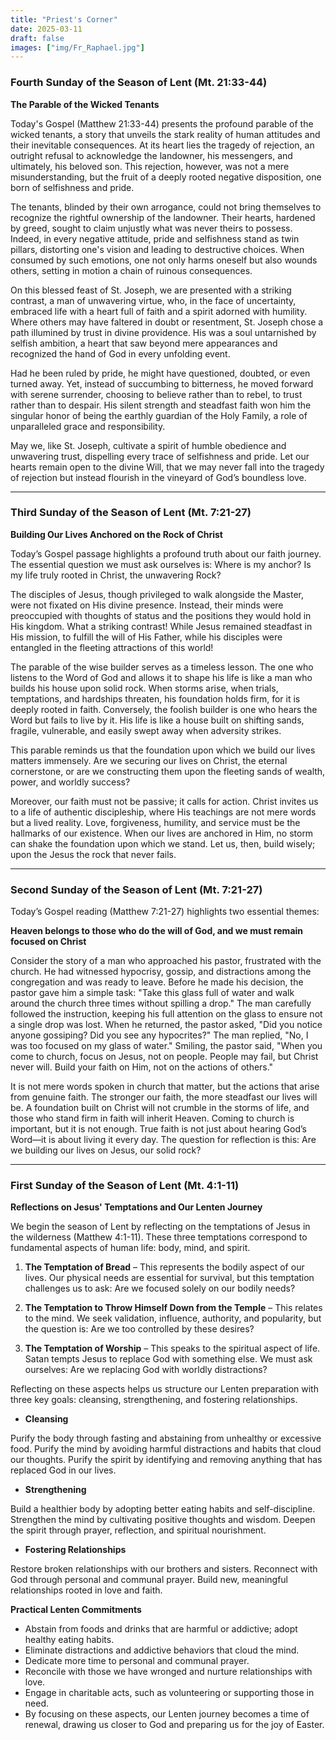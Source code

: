 ```yaml
---
title: "Priest's Corner"
date: 2025-03-11
draft: false
images: ["img/Fr_Raphael.jpg"]
---
```


### Fourth Sunday of the Season of Lent (Mt. 21:33-44)

**The Parable of the Wicked Tenants**

Today's Gospel (Matthew 21:33-44) presents the profound parable of the wicked tenants, a story that unveils the stark reality of human attitudes and their inevitable consequences. At its heart lies the tragedy of rejection, an outright refusal to acknowledge the landowner, his messengers, and ultimately, his beloved son. This rejection, however, was not a mere misunderstanding, but the fruit of a deeply rooted negative disposition, one born of selfishness and pride.

The tenants, blinded by their own arrogance, could not bring themselves to recognize the rightful ownership of the landowner. Their hearts, hardened by greed, sought to claim unjustly what was never theirs to possess. Indeed, in every negative attitude, pride and selfishness stand as twin pillars, distorting one's vision and leading to destructive choices. When consumed by such emotions, one not only harms oneself but also wounds others, setting in motion a chain of ruinous consequences.

On this blessed feast of St. Joseph, we are presented with a striking contrast, a man of unwavering virtue, who, in the face of uncertainty, embraced life with a heart full of faith and a spirit adorned with humility. Where others may have faltered in doubt or resentment, St. Joseph chose a path illumined by trust in divine providence. His was a soul untarnished by selfish ambition, a heart that saw beyond mere appearances and recognized the hand of God in every unfolding event.

Had he been ruled by pride, he might have questioned, doubted, or even turned away. Yet, instead of succumbing to bitterness, he moved forward with serene surrender, choosing to believe rather than to rebel, to trust rather than to despair. His silent strength and steadfast faith won him the singular honor of being the earthly guardian of the Holy Family, a role of unparalleled grace and responsibility.

May we, like St. Joseph, cultivate a spirit of humble obedience and unwavering trust, dispelling every trace of selfishness and pride. Let our hearts remain open to the divine Will, that we may never fall into the tragedy of rejection but instead flourish in the vineyard of God’s boundless love.

<hr>

### Third Sunday of the Season of Lent (Mt. 7:21-27)

**Building Our Lives Anchored on the Rock of Christ**

Today’s Gospel passage highlights a profound truth about our faith journey. The essential question we must ask ourselves is: Where is my anchor? Is my life truly rooted in Christ, the unwavering Rock?

The disciples of Jesus, though privileged to walk alongside the Master, were not fixated on His divine presence. Instead, their minds were preoccupied with thoughts of status and the positions they would hold in His kingdom. What a striking contrast! While Jesus remained steadfast in His mission, to fulfill the will of His Father, while his disciples were entangled in the fleeting attractions of this world!

The parable of the wise builder serves as a timeless lesson. The one who listens to the Word of God and allows it to shape his life is like a man who builds his house upon solid rock. When storms arise, when trials, temptations, and hardships threaten, his foundation holds firm, for it is deeply rooted in faith. Conversely, the foolish builder is one who hears the Word but fails to live by it. His life is like a house built on shifting sands, fragile, vulnerable, and easily swept away when adversity strikes.

This parable reminds us that the foundation upon which we build our lives matters immensely. Are we securing our lives on Christ, the eternal cornerstone, or are we constructing them upon the fleeting sands of wealth, power, and worldly success?

Moreover, our faith must not be passive; it calls for action. Christ invites us to a life of authentic discipleship, where His teachings are not mere words but a lived reality. Love, forgiveness, humility, and service must be the hallmarks of our existence. When our lives are anchored in Him, no storm can shake the foundation upon which we stand. Let us, then, build wisely; upon the Jesus the rock that never fails.

<hr>

### Second Sunday of the Season of Lent (Mt. 7:21-27)

Today’s Gospel reading (Matthew 7:21-27) highlights two essential themes: 

**Heaven belongs to those who do the will of God, and we must remain focused on Christ**

Consider the story of a man who approached his pastor, frustrated with the church. He had witnessed hypocrisy, gossip, and distractions among the congregation and was ready to leave. Before he made his decision, the pastor gave him a simple task: "Take this glass full of water and walk around the church three times without spilling a drop." The man carefully followed the instruction, keeping his full attention on the glass to ensure not a single drop was lost. When he returned, the pastor asked, "Did you notice anyone gossiping? Did you see any hypocrites?" The man replied, "No, I was too focused on my glass of water." Smiling, the pastor said, "When you come to church, focus on Jesus, not on people. People may fail, but Christ never will. Build your faith on Him, not on the actions of others."

It is not mere words spoken in church that matter, but the actions that arise from genuine faith. The stronger our faith, the more steadfast our lives will be. A foundation built on Christ will not crumble in the storms of life, and those who stand firm in faith will inherit Heaven. Coming to church is important, but it is not enough. True faith is not just about hearing God’s Word—it is about living it every day. The question for reflection is this: Are we building our lives on Jesus, our solid rock?

<hr>

### First Sunday of the Season of Lent (Mt. 4:1-11)

**Reflections on Jesus' Temptations and Our Lenten Journey**

We begin the season of Lent by reflecting on the temptations of Jesus in the wilderness (Matthew 4:1-11). These three temptations correspond to fundamental aspects of human life: body, mind, and spirit.

1. **The Temptation of Bread** – This represents the bodily aspect of our lives. Our physical needs are essential for survival, but this temptation challenges us to ask: Are we focused solely on our bodily needs?

2. **The Temptation to Throw Himself Down from the Temple** – This relates to the mind. We seek validation, influence, authority, and popularity, but the question is: Are we too controlled by these desires?

3. **The Temptation of Worship** – This speaks to the spiritual aspect of life. Satan tempts Jesus to replace God with something else. We must ask ourselves: Are we replacing God with worldly distractions?

Reflecting on these aspects helps us structure our Lenten preparation with three key goals: cleansing, strengthening, and fostering relationships.

- **Cleansing**

Purify the body through fasting and abstaining from unhealthy or excessive food.
Purify the mind by avoiding harmful distractions and habits that cloud our thoughts.
Purify the spirit by identifying and removing anything that has replaced God in our lives.

- **Strengthening**

Build a healthier body by adopting better eating habits and self-discipline.
Strengthen the mind by cultivating positive thoughts and wisdom.
Deepen the spirit through prayer, reflection, and spiritual nourishment.

- **Fostering Relationships**

Restore broken relationships with our brothers and sisters.
Reconnect with God through personal and communal prayer.
Build new, meaningful relationships rooted in love and faith.

**Practical Lenten Commitments**
- Abstain from foods and drinks that are harmful or addictive; adopt healthy eating habits.
- Eliminate distractions and addictive behaviors that cloud the mind.
- Dedicate more time to personal and communal prayer.
- Reconcile with those we have wronged and nurture relationships with love.
- Engage in charitable acts, such as volunteering or supporting those in need.
- By focusing on these aspects, our Lenten journey becomes a time of renewal, drawing us closer to God and preparing us for the joy of Easter.